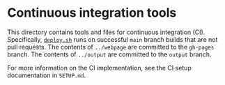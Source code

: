 # Continuous integration tools

This directory contains tools and files for continuous integration (CI). Specifically, [`deploy.sh`](deploy.sh) runs on
successful `main` branch builds that are not pull requests. The contents of `../webpage` are committed to the `gh-pages`
branch. The contents of `../output` are committed to the `output` branch.

For more information on the CI implementation, see the CI setup documentation in `SETUP.md`.
